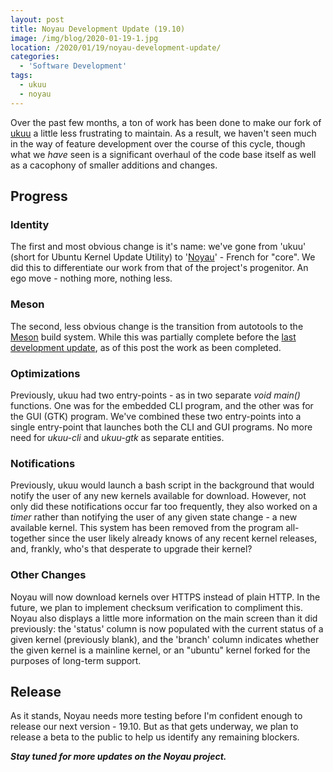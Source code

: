 ```yaml
---
layout: post
title: Noyau Development Update (19.10)
image: /img/blog/2020-01-19-1.jpg
location: /2020/01/19/noyau-development-update/
categories:
  - 'Software Development'
tags:
  - ukuu
  - noyau
---
```


Over the past few months, a ton of work has been done to make our fork of [ukuu](https://github.com/joshuadowding/noyau) a little less frustrating to maintain. As a result, we haven't seen much in the way of feature development over the course of this cycle, though what we *have* seen is a significant overhaul of the code base itself as well as a cacophony of smaller additions and changes.

## Progress
### Identity
The first and most obvious change is it's name: we've gone from 'ukuu' (short for Ubuntu Kernel Update Utility) to '[Noyau](https://www.collinsdictionary.com/dictionary/french-english/noyau)' - French for "core". We did this to differentiate our work from that of the project's progenitor. An ego move - nothing more, nothing less.

### Meson
The second, less obvious change is the transition from autotools to the [Meson](https://mesonbuild.com/) build system. While this was partially complete before the [last development update](https://joshuadowding.github.io/2019/09/25/ukuu-development/), as of this post the work as been completed.

### Optimizations
Previously, ukuu had two entry-points - as in two separate *void main()* functions. One was for the embedded CLI program, and the other was for the GUI (GTK) program. We've combined these two entry-points into a single entry-point that launches both the CLI and GUI programs. No more need for *ukuu-cli* and *ukuu-gtk* as separate entities.

### Notifications
Previously, ukuu would launch a bash script in the background that would notify the user of any new kernels available for download. However, not only did these notifications occur far too frequently, they also worked on a *timer* rather than notifying the user of any given state change - a new available kernel. This system has been removed from the program all-together since the user likely already knows of any recent kernel releases, and, frankly, who's that desperate to upgrade their kernel?

### Other Changes
Noyau will now download kernels over HTTPS instead of plain HTTP. In the future, we plan to implement checksum verification to compliment this. Noyau also displays a little more information on the main screen than it did previously: the 'status' column is now populated with the current status of a given kernel (previously blank), and the 'branch' column indicates whether the given kernel is a mainline kernel, or an "ubuntu" kernel forked for the purposes of long-term support.

## Release
As it stands, Noyau needs more testing before I'm confident enough to release our next version - 19.10. But as that gets underway, we plan to release a beta to the public to help us identify any remaining blockers.

***Stay tuned for more updates on the Noyau project.***

